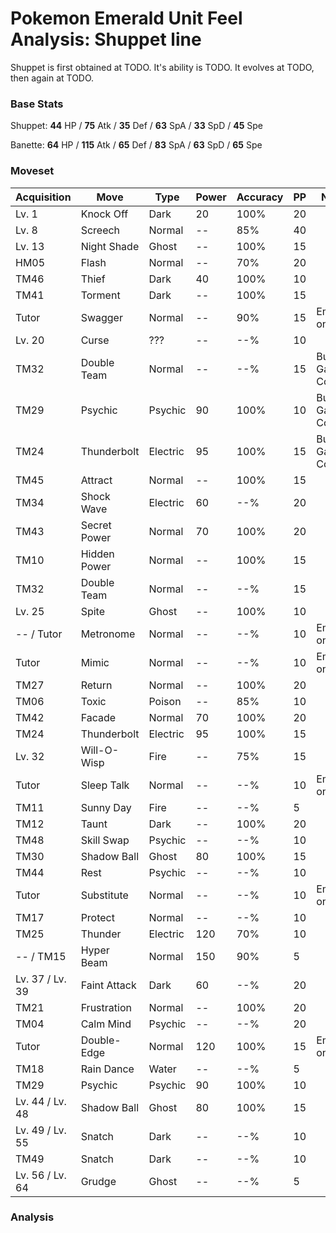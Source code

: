 # Pokemon Emerald Unit Feel Analysis: Shuppet line

Shuppet is first obtained at TODO. It's ability is TODO. It evolves at TODO, then again at TODO.

### Base Stats

Shuppet: **44** HP / **75** Atk / **35** Def / **63** SpA / **33** SpD / **45** Spe

Banette: **64** HP / **115** Atk / **65** Def / **83** SpA / **63** SpD / **65** Spe

### Moveset

|Acquisition    |Move        |Type    |Power|Accuracy|PP |Notes                    |
|---            |---         |---     |---  |---     |---|---                      |
|Lv. 1          |Knock Off   |Dark    |20   |100%    |20 |                         |
|Lv. 8          |Screech     |Normal  |--   |85%     |40 |                         |
|Lv. 13         |Night Shade |Ghost   |--   |100%    |15 |                         |
|HM05           |Flash       |Normal  |--   |70%     |20 |                         |
|TM46           |Thief       |Dark    |40   |100%    |10 |                         |
|TM41           |Torment     |Dark    |--   |100%    |15 |                         |
|Tutor          |Swagger     |Normal  |--   |90%     |15 |Emerald only             |
|Lv. 20         |Curse       |???     |--   |--%     |10 |                         |
|TM32           |Double Team |Normal  |--   |--%     |15 |Buy at Game Corner       |
|TM29           |Psychic     |Psychic |90   |100%    |10 |Buy at Game Corner       |
|TM24           |Thunderbolt |Electric|95   |100%    |15 |Buy at Game Corner       |
|TM45           |Attract     |Normal  |--   |100%    |15 |                         |
|TM34           |Shock Wave  |Electric|60   |--%     |20 |                         |
|TM43           |Secret Power|Normal  |70   |100%    |20 |                         |
|TM10           |Hidden Power|Normal  |--   |100%    |15 |                         |
|TM32           |Double Team |Normal  |--   |--%     |15 |                         |
|Lv. 25         |Spite       |Ghost   |--   |100%    |10 |                         |
|-- / Tutor     |Metronome   |Normal  |--   |--%     |10 |Emerald only             |
|Tutor          |Mimic       |Normal  |--   |--%     |10 |Emerald only             |
|TM27           |Return      |Normal  |--   |100%    |20 |                         |
|TM06           |Toxic       |Poison  |--   |85%     |10 |                         |
|TM42           |Facade      |Normal  |70   |100%    |20 |                         |
|TM24           |Thunderbolt |Electric|95   |100%    |15 |                         |
|Lv. 32         |Will-O-Wisp |Fire    |--   |75%     |15 |                         |
|Tutor          |Sleep Talk  |Normal  |--   |--%     |10 |Emerald only             |
|TM11           |Sunny Day   |Fire    |--   |--%     |5  |                         |
|TM12           |Taunt       |Dark    |--   |100%    |20 |                         |
|TM48           |Skill Swap  |Psychic |--   |--%     |10 |                         |
|TM30           |Shadow Ball |Ghost   |80   |100%    |15 |                         |
|TM44           |Rest        |Psychic |--   |--%     |10 |                         |
|Tutor          |Substitute  |Normal  |--   |--%     |10 |Emerald only             |
|TM17           |Protect     |Normal  |--   |--%     |10 |                         |
|TM25           |Thunder     |Electric|120  |70%     |10 |                         |
|-- / TM15      |Hyper Beam  |Normal  |150  |90%     |5  |                         |
|Lv. 37 / Lv. 39|Faint Attack|Dark    |60   |--%     |20 |                         |
|TM21           |Frustration |Normal  |--   |100%    |20 |                         |
|TM04           |Calm Mind   |Psychic |--   |--%     |20 |                         |
|Tutor          |Double-Edge |Normal  |120  |100%    |15 |Emerald only             |
|TM18           |Rain Dance  |Water   |--   |--%     |5  |                         |
|TM29           |Psychic     |Psychic |90   |100%    |10 |                         |
|Lv. 44 / Lv. 48|Shadow Ball |Ghost   |80   |100%    |15 |                         |
|Lv. 49 / Lv. 55|Snatch      |Dark    |--   |--%     |10 |                         |
|TM49           |Snatch      |Dark    |--   |--%     |10 |                         |
|Lv. 56 / Lv. 64|Grudge      |Ghost   |--   |--%     |5  |                         |

### Analysis